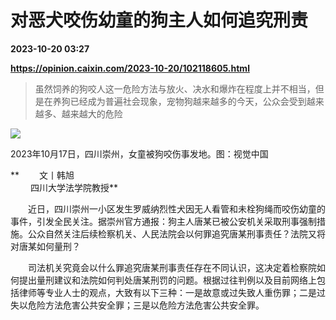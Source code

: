 # 对恶犬咬伤幼童的狗主人如何追究刑责

**2023-10-20 03:27**

**https://opinion.caixin.com/2023-10-20/102118605.html**

> 虽然饲养的狗咬人这一危险方法与放火、决水和爆炸在程度上并不相当，但是在养狗已经成为普遍社会现象，宠物狗越来越多的今天，公众会受到越来越多、越来越大的危险

  

![](https://img.caixin.com/2023-10-20/169777284002299_840_560.jpg)

2023年10月17日，四川崇州，女童被狗咬伤事发地。图：视觉中国

  

**　　 文丨韩旭  
　　 四川大学法学院教授**

　　近日，四川崇州一小区发生罗威纳烈性犬因无人看管和未栓狗绳而咬伤幼童的事件，引发全民关注。据崇州官方通报：狗主人唐某已被公安机关采取刑事强制措施。公众自然关注后续检察机关、人民法院会以何罪追究唐某刑事责任？法院又将对唐某如何量刑？

　　司法机关究竟会以什么罪追究唐某刑事责任存在不同认识，这决定着检察院如何提出量刑建议和法院如何判处唐某刑罚的问题。根据过往判例以及目前网络上包括律师等专业人士的观点，大致有以下三种：一是故意或过失致人重伤罪；二是过失以危险方法危害公共安全罪；三是以危险方法危害公共安全罪。